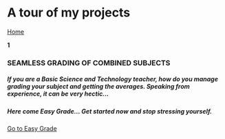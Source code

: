 <h1> A tour of my projects </h1>

<a href="/myhub">Home</a>

<b> 1 </b>
<h3>
SEAMLESS GRADING OF COMBINED SUBJECTS
</h3>

<h5>
If you are a Basic Science and Technology teacher, how do you manage grading your subject and getting the averages.
Speaking from experience, it can be very hectic...
</h5>
<h5>
  Here come Easy Grade... Get started now and stop stressing yourself.
  </h5>
<a href="https://easygrade.com.ng" target="_blank">Go to Easy Grade</a>
